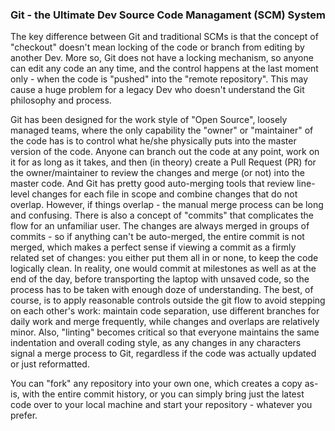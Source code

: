 ### Git - the Ultimate Dev Source Code Managament (SCM) System 

The key difference between Git and traditional SCMs is that the concept of "checkout" doesn't mean locking of the code or branch from editing by another Dev. More so, Git does not have a locking mechanism, so anyone can edit any code an any time, and the control happens at the last moment only - when the code is "pushed" into the "remote repository". This may cause a huge problem for a legacy Dev who doesn't understand the Git philosophy and process.

Git has been designed for the work style of "Open Source", loosely managed teams, where the only capability the "owner" or "maintainer" of the code has is to control what he/she physically puts into the master version of the code. Anyone can branch out the code at any point, work on it for as long as it takes, and then (in theory) create a Pull Request (PR) for the owner/maintainer to review the changes and merge (or not) into the master code. And Git has pretty good auto-merging tools that review line-level changes for each file in scope and combine changes that do not overlap. However, if things overlap - the manual merge process can be long and confusing. There is also a concept of "commits" that complicates the flow for an unfamiliar user. The changes are always merged in groups of commits - so if anything can't be auto-merged, the entire commit is not merged, which makes a perfect sense if viewing a commit as a firmly related set of changes: you either put them all in or none, to keep the code logically clean. In reality, one would commit at milestones as well as at the end of the day, before transporting the laptop with unsaved code, so the process has to be taken with enough doze of understanding. The best, of course, is to apply reasonable controls outside the git flow to avoid stepping on each other's work: maintain code separation, use different branches for daily work and merge frequently, while changes and overlaps are relatively minor. Also, "linting" becomes critical so that everyone maintains the same indentation and overall coding style, as any changes in any characters signal a merge process to Git, regardless if the code was actually updated or just reformatted.

You can "fork" any repository into your own one, which creates a copy as-is, with the entire commit history, or you can simply bring just the latest code over to your local machine and start your repository - whatever you prefer. 
